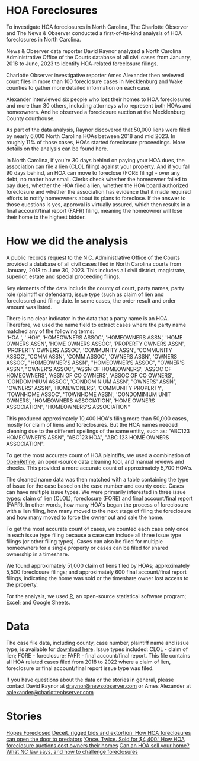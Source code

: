 # HOA Foreclosures
To investigate HOA foreclosures in North Carolina, The Charlotte Observer and The News & Observer conducted a first-of-its-kind analysis of HOA foreclosures in North Carolina.

News & Observer data reporter David Raynor analyzed a North Carolina Administrative Office of the Courts database of all civil cases from January, 2018 to June, 2023 to identify HOA-related foreclosure filings.

Charlotte Observer investigative reporter Ames Alexander then reviewed court files in more than 100 foreclosure cases in Mecklenburg and Wake counties to gather more detailed information on each case.

Alexander interviewed six people who lost their homes to HOA foreclosures and more than 30 others, including attorneys who represent both HOAs and homeowners. And he observed a foreclosure auction at the Mecklenburg County courthouse.

As part of the data analysis, Raynor discovered that 50,000 liens were filed by nearly 6,000 North Carolina HOAs between 2018 and mid 2023. In roughly 11% of those cases, HOAs started foreclosure proceedings. More details on the analysis can be found here.

In North Carolina, if you're 30 days behind on paying your HOA dues, the association can file a lien (CLOL filing) against your property. And if you fall 90 days behind, an HOA can move to foreclose (FORE filing) - over any debt, no matter how small. Clerks check whether the homeowner failed to pay dues, whether the HOA filed a lien, whether the HOA board authorized foreclosure and whether the association has evidence that it made required efforts to notify homeowners about its plans to foreclose. If the answer to those questions is yes, approval is virtually assured, which then results in a final account/final report (FAFR) filing, meaning the homeowner will lose their home to the highest bidder.

# How we did the analysis
A public records request to the N.C. Administrative Office of the Courts provided a database of all civil cases filed in North Carolina courts from January, 2018 to June 30, 2023. This includes all civil district, magistrate, superior, estate and special proceeding filings. 

Key elements of the data include the county of court, party names, party role (plaintiff or defendant), issue type (such as claim of lien and foreclosure) and filing date. In some cases, the order result and order amount was listed.

There is no clear indicator in the data that a party name is an HOA. Therefore, we used the name field to extract cases where the party name matched any of the following terms: <br>
                  'HOA ', ' HOA', 'HOMEOWNERS ASSOC', 'HOMEOWNERS ASSN', 'HOME OWNERS ASSN', 'HOME OWNERS ASSOC', 'PROPERTY OWNERS ASSN', 'PROPERTY OWNERS ASSOC',
                  'COMMUNITY ASSN', 'COMMUNITY ASSOC', 'COMM ASSN', 'COMM ASSOC', 'OWNERS ASSN', 'OWNERS ASSOC', "HOMEOWNER'S ASSN", "HOMEOWNER'S ASSOC",
                  "OWNER'S ASSN", "OWNER'S ASSOC", 'ASSN OF HOMEOWNERS', 'ASSOC OF HOMEOWNERS', 'ASSN OF CO OWNERS', 'ASSOC OF CO OWNERS', 'CONDOMINIUM ASSOC',
                  'CONDOMINIUM ASSN', "OWNERS' ASSN", "OWNERS' ASSN", 'HOMEWONERS', 'COMMUNITY PROPERTY', 'TOWNHOME ASSOC', 'TOWNHOME ASSN', 'CONDOMINIUM UNIT OWNERS',
                  'HOMEOWNERS ASSOCIATION', 'HOME OWNERS ASSOCIATION', "HOMEOWNERS'S ASSOCIATION"

This produced approximately 10,400 HOA's filing more than 50,000 cases, mostly for claim of liens and foreclosures. But the HOA names needed cleaning due to the different spellings of the same entity, such as: 
                  "ABC123 HOMEOWNER'S ASSN", "ABC123 HOA", "ABC 123 HOME OWNERS ASSOCIATION". 

To get the most accurate count of HOA plaintiffs, we used a combination of [OpenRefine](https://openrefine.org/), an open-source data cleaning tool, and manual reviews and checks. This provided a more accurate count of approximately 5,700 HOA's.

The cleaned name data was then matched with a table containing the type of issue for the case based on the case number and county code. Cases can have multiple issue types. We were primarily interested in three issue types: claim of lien (CLOL), foreclosure (FORE) and final account/final report (FAFR). In other words, how many HOA's began the process of foreclosure with a lien filing, how many moved to the next stage of filing the foreclosure and how many moved to force the owner out and sale the home.

To get the most accurate count of cases, we counted each case only once in each issue type filing because a case can include all three issue type filings (or other filing types). Cases can also be filed for multiple homeowners for a single property or cases can be filed for shared ownership in a timeshare. 

We found approximately 51,000 claim of liens filed by HOAs; approximately 5,500 foreclosure filings; and approximately 600 final account/final report filings, indicating the home was sold or the timeshare owner lost access to the property.

For the analysis, we used [R](https://www.r-project.org/about.html), an open-source statistical software program; Excel; and Google Sheets. 

# Data
The case file data, including county, case number, plaintiff name and issue type, is available for [download here](https://github.com/mcclatchy-southeast/hoa-foreclosures/tree/main/data).
Issue types included: CLOL - claim of lien; FORE - foreclosure; FAFR - final account/final report. This file contains all HOA related cases filed from 2018 to 2022 where a claim of lien, foreclosure or final account/final report issue type was filed. 

If you have questions about the data or the stories in general, please contact David Raynor at draynor@newsobserver.com or Ames Alexander at aalexander@charlotteobserver.com

# Stories
[Hopes Foreclosed](https://www.newsobserver.com/news/state/north-carolina/article279816769.html)
[Deceit, rigged bids and extortion: How HOA foreclosures can open the door to predators](https://www.newsobserver.com/news/state/north-carolina/article281805243.html)
[‘Once. Twice. Sold for $4,400.’ How HOA foreclosure auctions cost owners their homes](https://www.newsobserver.com/news/state/north-carolina/article282167538.html)
[Can an HOA sell your home? What NC law says, and how to challenge foreclosures](https://www.newsobserver.com/news/state/north-carolina/article282815028.html)



